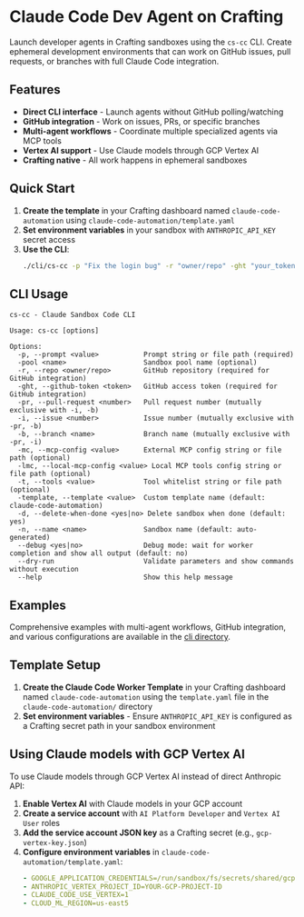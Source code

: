 # Claude Code Dev Agent on Crafting

Launch developer agents in Crafting sandboxes using the `cs-cc` CLI. Create ephemeral development environments that can work on GitHub issues, pull requests, or branches with full Claude Code integration.

## Features

- **Direct CLI interface** - Launch agents without GitHub polling/watching
- **GitHub integration** - Work on issues, PRs, or specific branches
- **Multi-agent workflows** - Coordinate multiple specialized agents via MCP tools
- **Vertex AI support** - Use Claude models through GCP Vertex AI
- **Crafting native** - All work happens in ephemeral sandboxes

## Quick Start

1. **Create the template** in your Crafting dashboard named `claude-code-automation` using `claude-code-automation/template.yaml`
2. **Set environment variables** in your sandbox with `ANTHROPIC_API_KEY` secret access
3. **Use the CLI**:
   ```bash
   ./cli/cs-cc -p "Fix the login bug" -r "owner/repo" -ght "your_token" -pr 123
   ```

## CLI Usage

```
cs-cc - Claude Sandbox Code CLI

Usage: cs-cc [options]

Options:
  -p, --prompt <value>           Prompt string or file path (required)
  -pool <name>                   Sandbox pool name (optional)
  -r, --repo <owner/repo>        GitHub repository (required for GitHub integration)
  -ght, --github-token <token>   GitHub access token (required for GitHub integration)
  -pr, --pull-request <number>   Pull request number (mutually exclusive with -i, -b)
  -i, --issue <number>           Issue number (mutually exclusive with -pr, -b)
  -b, --branch <name>            Branch name (mutually exclusive with -pr, -i)
  -mc, --mcp-config <value>      External MCP config string or file path (optional)
  -lmc, --local-mcp-config <value> Local MCP tools config string or file path (optional)
  -t, --tools <value>            Tool whitelist string or file path (optional)
  -template, --template <value>  Custom template name (default: claude-code-automation)
  -d, --delete-when-done <yes|no> Delete sandbox when done (default: yes)
  -n, --name <name>              Sandbox name (default: auto-generated)
  --debug <yes|no>               Debug mode: wait for worker completion and show all output (default: no)
  --dry-run                      Validate parameters and show commands without execution
  --help                         Show this help message
```

## Examples

Comprehensive examples with multi-agent workflows, GitHub integration, and various configurations are available in the [cli directory](./cli/examples).

## Template Setup

1. **Create the Claude Code Worker Template** in your Crafting dashboard named `claude-code-automation` using the `template.yaml` file in the `claude-code-automation/` directory
2. **Set environment variables** - Ensure `ANTHROPIC_API_KEY` is configured as a Crafting secret path in your sandbox environment

## Using Claude models with GCP Vertex AI 

To use Claude models through GCP Vertex AI instead of direct Anthropic API:

1. **Enable Vertex AI** with Claude models in your GCP account
2. **Create a service account** with `AI Platform Developer` and `Vertex AI User` roles
3. **Add the service account JSON key** as a Crafting secret (e.g., `gcp-vertex-key.json`)
4. **Configure environment variables** in `claude-code-automation/template.yaml`:
   ```yaml
   - GOOGLE_APPLICATION_CREDENTIALS=/run/sandbox/fs/secrets/shared/gcp-vertex-key.json
   - ANTHROPIC_VERTEX_PROJECT_ID=YOUR-GCP-PROJECT-ID
   - CLAUDE_CODE_USE_VERTEX=1
   - CLOUD_ML_REGION=us-east5
   ```